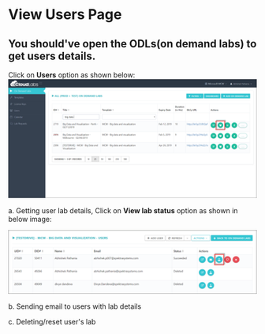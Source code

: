 # View Users Page
## You should've open the ODLs(on demand labs) to get users details.
Click on **Users** option as shown below:
![](images/user21.png)

a. Getting user lab details, Click on **View lab status** option as shown in below image:

![](images/labstatus1.png)

b. Sending email to users with lab details


c. Deleting/reset user's lab
